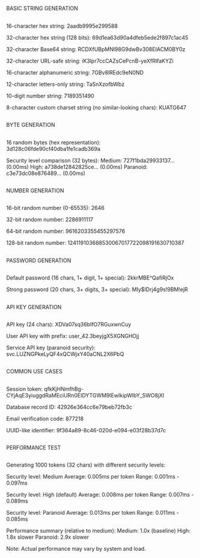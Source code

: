 ##
 BASIC STRING GENERATION
##

16-character hex string:
  2aadb9995e299588

32-character hex string (128 bits):
  69d1ea63d90a4dfeb5ede2f897c1ac45

32-character Base64 string:
  RCDXfUBpMNl98G9dwBv308EIACM0BY0z

32-character URL-safe string:
  iK3lpr7ccCAZsCePcnB-yeXfRIfaKYZi

16-character alphanumeric string:
  7GBv8lREdc9eN0ND

12-character letters-only string:
  TaSnXzofbWbz

10-digit number string:
  7189351490

8-character custom charset string (no similar-looking chars):
  KUATG647

##
 BYTE GENERATION
##

16 random bytes (hex representation):
  3d128c06fde90cf40dba1fe1cadb369a

Security level comparison (32 bytes):
  Medium:   727f1bda29933137... (0.00ms)
  High:     a738de12842825ce... (0.00ms)
  Paranoid: c3e73dc08e876489... (0.00ms)

##
 NUMBER GENERATION
##

16-bit random number (0-65535):
  2646

32-bit random number:
  2286911117

64-bit random number:
  9616203355455297576

128-bit random number:
  124119103688530067017722098191630710387

##
 PASSWORD GENERATION
##

Default password (16 chars, 1+ digit, 1+ special):
  2kkrMBE^QafiRjOx

Strong password (20 chars, 3+ digits, 3+ special):
  MIy$IDrj4g9s!9BM!ejR

##
 API KEY GENERATION
##

API key (24 chars):
  XDVa07sq36bIfO7RGuxwnCuy

User API key with prefix:
  user_42.3beyjgX5XGNGHOjj

Service API key (paranoid security):
  svc.LUZNGPkeLyQF4xQCWjxY40aCNL2X6PbQ

##
 COMMON USE CASES
##

Session token:
  qfkKjHNmfhBg-CYjAqE3yiuggdRaMEciURn0EIDYTGWM9lEwIkipWIbY_SWO8jXl

Database record ID:
  42926e364cc6e79beb72fb3c

Email verification code:
  877218

UUID-like identifier:
  9f364a89-8c46-020d-e094-e03f28b37d7c
  
##
 PERFORMANCE TEST
##

Generating 1000 tokens (32 chars) with different security levels:

Security level: Medium
  Average: 0.005ms per token
  Range:   0.001ms - 0.097ms

Security level: High (default)
  Average: 0.008ms per token
  Range:   0.007ms - 0.089ms

Security level: Paranoid
  Average: 0.013ms per token
  Range:   0.011ms - 0.085ms

Performance summary (relative to medium):
  Medium:   1.0x (baseline)
  High:     1.8x slower
  Paranoid: 2.9x slower

Note: Actual performance may vary by system and load.
